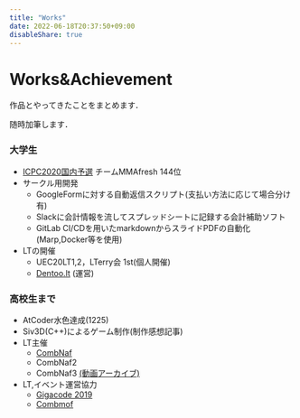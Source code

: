 ```yaml
---
title: "Works"
date: 2022-06-18T20:37:50+09:00
disableShare: true
---
```

# Works&Achievement
作品とやってきたことをまとめます．

随時加筆します．

### 大学生
- [ICPC2020国内予選](https://icpc.iisf.or.jp/2020-yokohama/domestic_result/) チームMMAfresh 144位
- サークル用開発
  - GoogleFormに対する自動返信スクリプト(支払い方法に応じて場合分け有)
  - Slackに会計情報を流してスプレッドシートに記録する会計補助ソフト
  - GitLab CI/CDを用いたmarkdownからスライドPDFの自動化(Marp,Docker等を使用)
- LTの開催
  - UEC20LT1,2，LTerry会 1st(個人開催)
  - [Dentoo.lt](https://dentoo.lt) (運営)
### 高校生まで
- AtCoder水色達成(1225)
- Siv3D(C++)によるゲーム制作(制作感想記事)
- LT主催
  - [CombNaf](https://combnaf.connpass.com/)
  - CombNaf2
  - CombNaf3 [(動画アーカイブ)](https://youtu.be/iNmsxEraOKY)
- LT,イベント運営協力
  - [Gigacode 2019](https://qiita.com/e869120/items/b1440af876b0c26ced0c#2019922-%E9%A0%83)
  - [Combmof](https://combnaf.connpass.com/event/98427/)